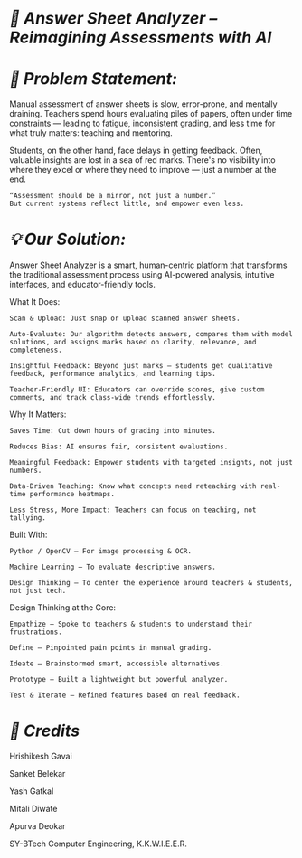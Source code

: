 # *📝 Answer Sheet Analyzer – Reimagining Assessments with AI*


# *🚩 Problem Statement:*
Manual assessment of answer sheets is slow, error-prone, and mentally draining. Teachers spend hours evaluating piles of papers, often under time constraints — leading to fatigue, inconsistent grading, and less time for what truly matters: teaching and mentoring.

Students, on the other hand, face delays in getting feedback. Often, valuable insights are lost in a sea of red marks. There's no visibility into where they excel or where they need to improve — just a number at the end.

    “Assessment should be a mirror, not just a number.”
    But current systems reflect little, and empower even less.


# *💡 Our Solution:*
Answer Sheet Analyzer is a smart, human-centric platform that transforms the traditional assessment process using AI-powered analysis, intuitive interfaces, and educator-friendly tools.

What It Does:

    Scan & Upload: Just snap or upload scanned answer sheets.

    Auto-Evaluate: Our algorithm detects answers, compares them with model solutions, and assigns marks based on clarity, relevance, and completeness.

    Insightful Feedback: Beyond just marks — students get qualitative feedback, performance analytics, and learning tips.

    Teacher-Friendly UI: Educators can override scores, give custom comments, and track class-wide trends effortlessly.

Why It Matters:

    Saves Time: Cut down hours of grading into minutes.

    Reduces Bias: AI ensures fair, consistent evaluations.

    Meaningful Feedback: Empower students with targeted insights, not just numbers.

    Data-Driven Teaching: Know what concepts need reteaching with real-time performance heatmaps.

    Less Stress, More Impact: Teachers can focus on teaching, not tallying.

Built With:

    Python / OpenCV – For image processing & OCR.

    Machine Learning – To evaluate descriptive answers.

    Design Thinking – To center the experience around teachers & students, not just tech.

Design Thinking at the Core:

    Empathize – Spoke to teachers & students to understand their frustrations.

    Define – Pinpointed pain points in manual grading.

    Ideate – Brainstormed smart, accessible alternatives.

    Prototype – Built a lightweight but powerful analyzer.

    Test & Iterate – Refined features based on real feedback.


# *📝 Credits*

Hrishikesh Gavai

Sanket Belekar

Yash Gatkal

Mitali Diwate

Apurva Deokar

SY-BTech Computer Engineering, K.K.W.I.E.E.R.
